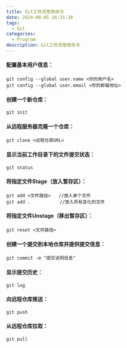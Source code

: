 ```yaml
---
title: Git工作流常用命令
date: 2024-08-05 16:25:38
tags:
  - Git
categories:	
  - Program
description: Git工作流常用命令
---
```


#### 配置基本用户信息：

```git
git config --global user.name <你的用户名>
git config --global user.email <你的邮箱地址>
```

#### 创建一个新仓库：

```git
git init
```

#### 从远程服务器克隆一个仓库：

```
git clone <远程仓库URL>
```

#### 显示当前工作目录下的文件提交状态：

```
git status
```

#### 将指定文件Stage（放入暂存区）：

```git
git add <文件路径>   //放入单个文件
git add .			//放入所有变化的文件
```

#### 将指定文件Unstage（移出暂存区）：

```
git reset <文件路径>
```

#### 创建一个提交到本地仓库并提供提交信息：

```
git commit -m "提交说明信息"
```

#### 显示提交历史：

```
git log
```

#### 向远程仓库推送：

```
git push
```

#### 从远程仓库拉取：

```
git pull
```


